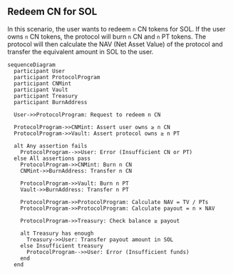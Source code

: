 ## Redeem CN for SOL

In this scenario, the user wants to redeem `n` CN tokens for SOL. If the user owns `n` CN tokens, the protocol will burn `n` CN and `n` PT tokens. The protocol will then calculate the NAV (Net Asset Value) of the protocol and transfer the equivalent amount in SOL to the user.

```mermaid
sequenceDiagram
  participant User
  participant ProtocolProgram
  participant CNMint
  participant Vault
  participant Treasury
  participant BurnAddress

  User->>ProtocolProgram: Request to redeem n CN

  ProtocolProgram->>CNMint: Assert user owns ≥ n CN
  ProtocolProgram->>Vault: Assert protocol owns ≥ n PT

  alt Any assertion fails
    ProtocolProgram-->>User: Error (Insufficient CN or PT)
  else All assertions pass
    ProtocolProgram->>CNMint: Burn n CN
    CNMint->>BurnAddress: Transfer n CN

    ProtocolProgram->>Vault: Burn n PT
    Vault->>BurnAddress: Transfer n PT

    ProtocolProgram->>ProtocolProgram: Calculate NAV = TV / PTs
    ProtocolProgram->>ProtocolProgram: Calculate payout = n × NAV

    ProtocolProgram->>Treasury: Check balance ≥ payout

    alt Treasury has enough
      Treasury->>User: Transfer payout amount in SOL
    else Insufficient treasury
      ProtocolProgram-->>User: Error (Insufficient funds)
    end
  end
```
